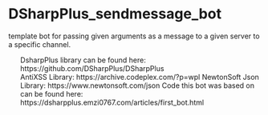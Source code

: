 # DSharpPlus_sendmessage_bot
template bot for passing given arguments as a message to a given server to a specific channel. <br />
<ul>
DsharpPlus library can be found here: https://github.com/DSharpPlus/DSharpPlus <br />
AntiXSS Library: https://archive.codeplex.com/?p=wpl
NewtonSoft Json Library: https://www.newtonsoft.com/json
Code this bot was based on can be found here: https://dsharpplus.emzi0767.com/articles/first_bot.html
</ul>
